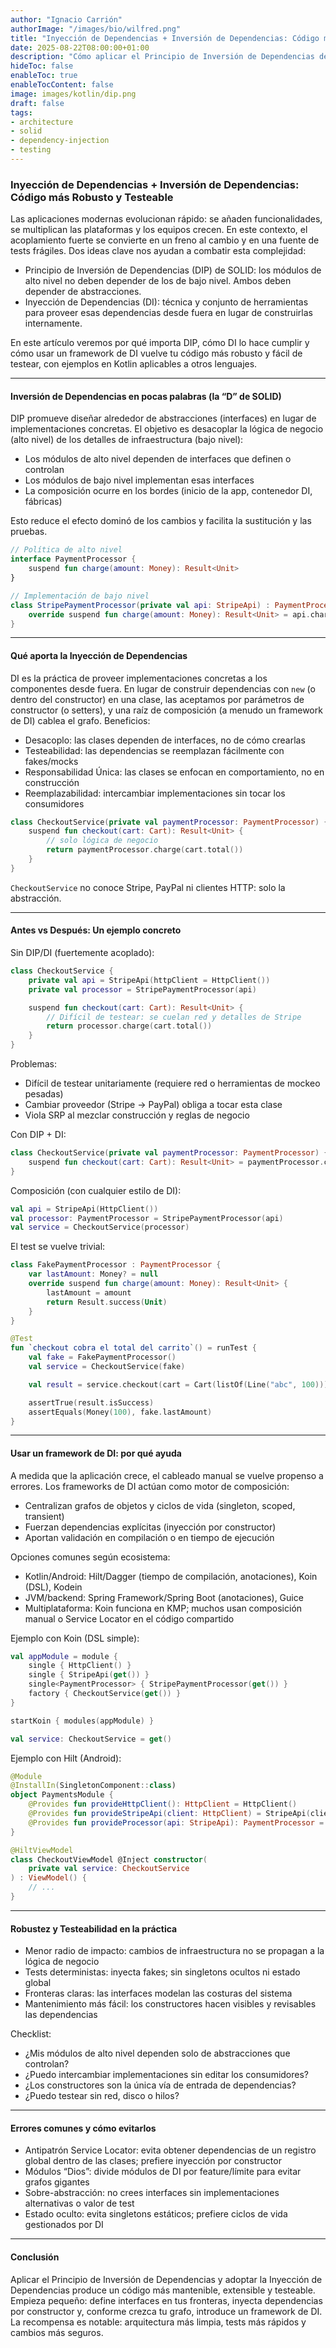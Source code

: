 ```yaml
---
author: "Ignacio Carrión"
authorImage: "/images/bio/wilfred.png"
title: "Inyección de Dependencias + Inversión de Dependencias: Código más Robusto y Testeable"
date: 2025-08-22T08:00:00+01:00
description: "Cómo aplicar el Principio de Inversión de Dependencias de SOLID junto con un framework de Inyección de Dependencias conduce a código desacoplado, robusto y altamente testeable."
hideToc: false
enableToc: true
enableTocContent: false
image: images/kotlin/dip.png
draft: false
tags:
- architecture
- solid
- dependency-injection
- testing
---
```


### Inyección de Dependencias + Inversión de Dependencias: Código más Robusto y Testeable

Las aplicaciones modernas evolucionan rápido: se añaden funcionalidades, se multiplican las plataformas y los equipos crecen. En este contexto, el acoplamiento fuerte se convierte en un freno al cambio y en una fuente de tests frágiles. Dos ideas clave nos ayudan a combatir esta complejidad:

- Principio de Inversión de Dependencias (DIP) de SOLID: los módulos de alto nivel no deben depender de los de bajo nivel. Ambos deben depender de abstracciones.
- Inyección de Dependencias (DI): técnica y conjunto de herramientas para proveer esas dependencias desde fuera en lugar de construirlas internamente.

En este artículo veremos por qué importa DIP, cómo DI lo hace cumplir y cómo usar un framework de DI vuelve tu código más robusto y fácil de testear, con ejemplos en Kotlin aplicables a otros lenguajes.

---

#### Inversión de Dependencias en pocas palabras (la “D” de SOLID)

DIP promueve diseñar alrededor de abstracciones (interfaces) en lugar de implementaciones concretas. El objetivo es desacoplar la lógica de negocio (alto nivel) de los detalles de infraestructura (bajo nivel):

- Los módulos de alto nivel dependen de interfaces que definen o controlan
- Los módulos de bajo nivel implementan esas interfaces
- La composición ocurre en los bordes (inicio de la app, contenedor DI, fábricas)

Esto reduce el efecto dominó de los cambios y facilita la sustitución y las pruebas.

```kotlin
// Política de alto nivel
interface PaymentProcessor {
    suspend fun charge(amount: Money): Result<Unit>
}

// Implementación de bajo nivel
class StripePaymentProcessor(private val api: StripeApi) : PaymentProcessor {
    override suspend fun charge(amount: Money): Result<Unit> = api.charge(amount)
}
```

---

#### Qué aporta la Inyección de Dependencias

DI es la práctica de proveer implementaciones concretas a los componentes desde fuera. En lugar de construir dependencias con `new` (o dentro del constructor) en una clase, las aceptamos por parámetros de constructor (o setters), y una raíz de composición (a menudo un framework de DI) cablea el grafo. Beneficios:

- Desacoplo: las clases dependen de interfaces, no de cómo crearlas
- Testeabilidad: las dependencias se reemplazan fácilmente con fakes/mocks
- Responsabilidad Única: las clases se enfocan en comportamiento, no en construcción
- Reemplazabilidad: intercambiar implementaciones sin tocar los consumidores

```kotlin
class CheckoutService(private val paymentProcessor: PaymentProcessor) {
    suspend fun checkout(cart: Cart): Result<Unit> {
        // solo lógica de negocio
        return paymentProcessor.charge(cart.total())
    }
}
```

`CheckoutService` no conoce Stripe, PayPal ni clientes HTTP: solo la abstracción.

---

#### Antes vs Después: Un ejemplo concreto

Sin DIP/DI (fuertemente acoplado):

```kotlin
class CheckoutService {
    private val api = StripeApi(httpClient = HttpClient())
    private val processor = StripePaymentProcessor(api)

    suspend fun checkout(cart: Cart): Result<Unit> {
        // Difícil de testear: se cuelan red y detalles de Stripe
        return processor.charge(cart.total())
    }
}
```

Problemas:
- Difícil de testear unitariamente (requiere red o herramientas de mockeo pesadas)
- Cambiar proveedor (Stripe -> PayPal) obliga a tocar esta clase
- Viola SRP al mezclar construcción y reglas de negocio

Con DIP + DI:

```kotlin
class CheckoutService(private val paymentProcessor: PaymentProcessor) {
    suspend fun checkout(cart: Cart): Result<Unit> = paymentProcessor.charge(cart.total())
}
```

Composición (con cualquier estilo de DI):

```kotlin
val api = StripeApi(HttpClient())
val processor: PaymentProcessor = StripePaymentProcessor(api)
val service = CheckoutService(processor)
```

El test se vuelve trivial:

```kotlin
class FakePaymentProcessor : PaymentProcessor {
    var lastAmount: Money? = null
    override suspend fun charge(amount: Money): Result<Unit> {
        lastAmount = amount
        return Result.success(Unit)
    }
}

@Test
fun `checkout cobra el total del carrito`() = runTest {
    val fake = FakePaymentProcessor()
    val service = CheckoutService(fake)

    val result = service.checkout(cart = Cart(listOf(Line("abc", 100))))

    assertTrue(result.isSuccess)
    assertEquals(Money(100), fake.lastAmount)
}
```

---

#### Usar un framework de DI: por qué ayuda

A medida que la aplicación crece, el cableado manual se vuelve propenso a errores. Los frameworks de DI actúan como motor de composición:

- Centralizan grafos de objetos y ciclos de vida (singleton, scoped, transient)
- Fuerzan dependencias explícitas (inyección por constructor)
- Aportan validación en compilación o en tiempo de ejecución

Opciones comunes según ecosistema:

- Kotlin/Android: Hilt/Dagger (tiempo de compilación, anotaciones), Koin (DSL), Kodein
- JVM/backend: Spring Framework/Spring Boot (anotaciones), Guice
- Multiplataforma: Koin funciona en KMP; muchos usan composición manual o Service Locator en el código compartido

Ejemplo con Koin (DSL simple):

```kotlin
val appModule = module {
    single { HttpClient() }
    single { StripeApi(get()) }
    single<PaymentProcessor> { StripePaymentProcessor(get()) }
    factory { CheckoutService(get()) }
}

startKoin { modules(appModule) }

val service: CheckoutService = get()
```

Ejemplo con Hilt (Android):

```kotlin
@Module
@InstallIn(SingletonComponent::class)
object PaymentsModule {
    @Provides fun provideHttpClient(): HttpClient = HttpClient()
    @Provides fun provideStripeApi(client: HttpClient) = StripeApi(client)
    @Provides fun provideProcessor(api: StripeApi): PaymentProcessor = StripePaymentProcessor(api)
}

@HiltViewModel
class CheckoutViewModel @Inject constructor(
    private val service: CheckoutService
) : ViewModel() {
    // ...
}
```

---

#### Robustez y Testeabilidad en la práctica

- Menor radio de impacto: cambios de infraestructura no se propagan a la lógica de negocio
- Tests deterministas: inyecta fakes; sin singletons ocultos ni estado global
- Fronteras claras: las interfaces modelan las costuras del sistema
- Mantenimiento más fácil: los constructores hacen visibles y revisables las dependencias

Checklist:

- ¿Mis módulos de alto nivel dependen solo de abstracciones que controlan?
- ¿Puedo intercambiar implementaciones sin editar los consumidores?
- ¿Los constructores son la única vía de entrada de dependencias?
- ¿Puedo testear sin red, disco o hilos?

---

#### Errores comunes y cómo evitarlos

- Antipatrón Service Locator: evita obtener dependencias de un registro global dentro de las clases; prefiere inyección por constructor
- Módulos “Dios”: divide módulos de DI por feature/límite para evitar grafos gigantes
- Sobre-abstracción: no crees interfaces sin implementaciones alternativas o valor de test
- Estado oculto: evita singletons estáticos; prefiere ciclos de vida gestionados por DI

---

#### Conclusión

Aplicar el Principio de Inversión de Dependencias y adoptar la Inyección de Dependencias produce un código más mantenible, extensible y testeable. Empieza pequeño: define interfaces en tus fronteras, inyecta dependencias por constructor y, conforme crezca tu grafo, introduce un framework de DI. La recompensa es notable: arquitectura más limpia, tests más rápidos y cambios más seguros.
